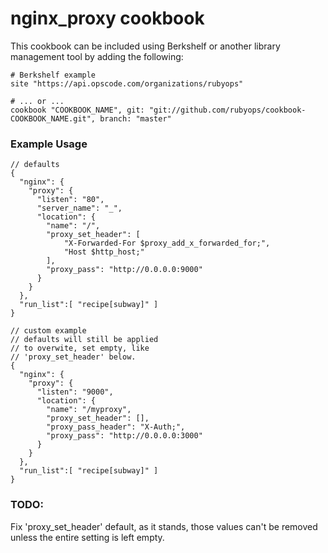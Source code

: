 # nginx_proxy cookbook

This cookbook can be included using Berkshelf or another library management tool by adding the following:

    # Berkshelf example
    site "https://api.opscode.com/organizations/rubyops"

    # ... or ...
    cookbook "COOKBOOK_NAME", git: "git://github.com/rubyops/cookbook-COOKBOOK_NAME.git", branch: "master"

### Example Usage

    // defaults
    {
      "nginx": {
        "proxy": {
          "listen": "80",
          "server_name": "_",
          "location": {
            "name": "/",
            "proxy_set_header": [
                "X-Forwarded-For $proxy_add_x_forwarded_for;",
                "Host $http_host;"
            ],
            "proxy_pass": "http://0.0.0.0:9000"
          }
        }
      },
      "run_list":[ "recipe[subway]" ]
    }

    // custom example
    // defaults will still be applied
    // to overwite, set empty, like
    // 'proxy_set_header' below.
    {
      "nginx": {
        "proxy": {
          "listen": "9000",
          "location": {
            "name": "/myproxy",
            "proxy_set_header": [],
            "proxy_pass_header": "X-Auth;",
            "proxy_pass": "http://0.0.0.0:3000"
          }
        }
      },
      "run_list":[ "recipe[subway]" ]
    }

### TODO:

Fix 'proxy_set_header' default, as it stands, those values can't be removed
unless the entire setting is left empty.

